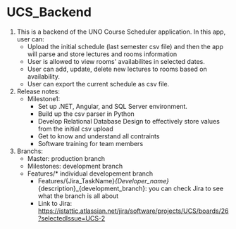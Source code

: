 # UCS_Backend
1. This is a backend of the UNO Course Scheduler application. In this app, user can:
    * Upload the initial schedule (last semester csv file) and then the app will parse and store lectures and rooms information
    * User is allowed to view rooms' availabilites in selected dates. 
    * User can add, update, delete new lectures to rooms based on availability.
    * User can export the current schedule as csv file. 
2. Release notes: 
    * Milestone1: 
        * Set up .NET, Angular, and SQL Server environment. 
        * Build up the csv parser in Python
        * Develop Relational Database Design to effectively store values from the initial csv upload
        * Get to know and understand all contraints
        * Software training for team members
3. Branchs:
    * Master:        production branch
    * Milestones:    development branch
    * Features/*     individual developement branch
        * Features/{Jira_TaskName}_{Developer_name}_{description}_{development_branch}: you can check Jira to see what the branch is all about
        * Link to Jira: https://istattic.atlassian.net/jira/software/projects/UCS/boards/26?selectedIssue=UCS-2

  
